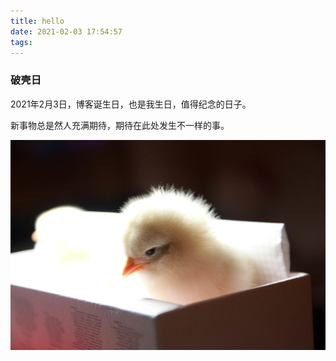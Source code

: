 ```yaml
---
title: hello
date: 2021-02-03 17:54:57
tags:
---
```

### 破壳日

2021年2月3日，博客诞生日，也是我生日，值得纪念的日子。

新事物总是然人充满期待，期待在此处发生不一样的事。

![生日](hello/birth.jpg '恭喜破壳')

